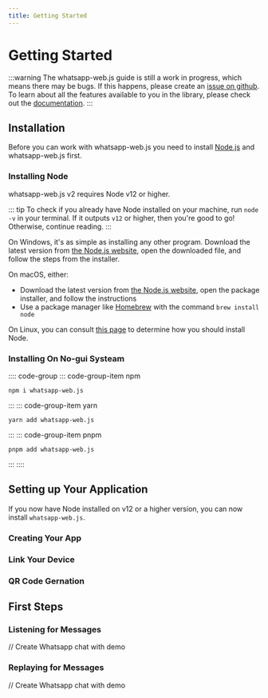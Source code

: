 ```yaml
---
title: Getting Started
---
```


# Getting Started

:::warning
The whatsapp-web.js guide is still a work in progress, which means there may be bugs. If this happens, please create an [issue on github](https://github.com/wwebjs/wwebjs.dev/issues/new). To learn about all the features available to you in the library, please check out the [documentation](https://docs.wwebjs.dev/).
:::

## Installation

Before you can work with whatsapp-web.js you need to install [Node.js](https://nodejs.org/) and whatsapp-web.js first.

### Installing Node

whatsapp-web.js v2 requires Node v12 or higher.

::: tip
To check if you already have Node installed on your machine, run `node -v` in your terminal. If it outputs `v12` or higher, then you're good to go! Otherwise, continue reading.
:::

On Windows, it's as simple as installing any other program. Download the latest version from [the Node.js website](https://nodejs.org/), open the downloaded file, and follow the steps from the installer.

On macOS, either:

- Download the latest version from [the Node.js website](https://nodejs.org/), open the package installer, and follow the instructions
- Use a package manager like [Homebrew](https://brew.sh/) with the command `brew install node`

On Linux, you can consult [this page](https://nodejs.org/en/download/package-manager/) to determine how you should install Node.

### Installing On No-gui Systeam

:::: code-group
::: code-group-item npm
```bash:no-line-numbers
npm i whatsapp-web.js
```
:::
::: code-group-item yarn
```bash:no-line-numbers
yarn add whatsapp-web.js
```
:::
::: code-group-item pnpm
```bash:no-line-numbers
pnpm add whatsapp-web.js
```
:::
::::

## Setting up Your Application

If you now have Node installed on v12 or a higher version, you can now install `whatsapp-web.js`.
### Creating Your App

### Link Your Device

### QR Code Gernation

## First Steps

### Listening for Messages

<WhatsappMessages>
// Create Whatsapp chat with demo
</WhatsappMessages>

### Replaying for Messages

<WhatsappMessages>
// Create Whatsapp chat with demo
</WhatsappMessages>
